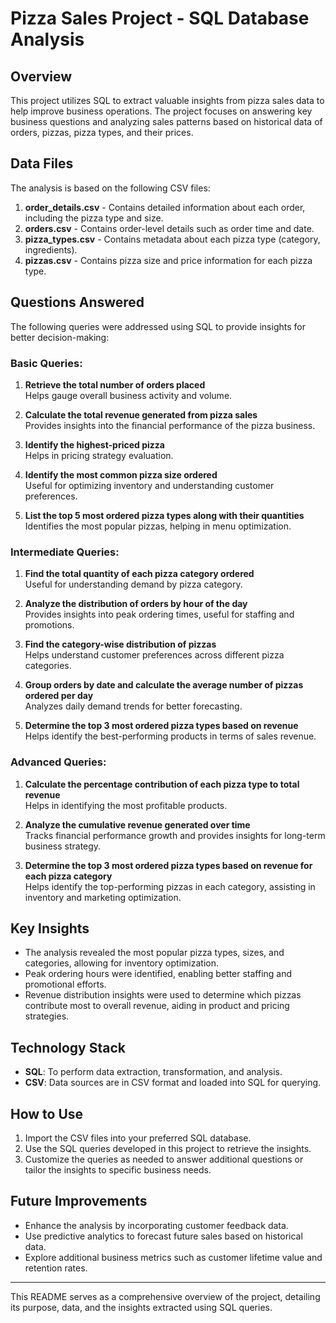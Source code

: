 # Pizza Sales Project - SQL Database Analysis

## Overview
This project utilizes SQL to extract valuable insights from pizza sales data to help improve business operations. The project focuses on answering key business questions and analyzing sales patterns based on historical data of orders, pizzas, pizza types, and their prices.

## Data Files
The analysis is based on the following CSV files:

1. **order_details.csv** - Contains detailed information about each order, including the pizza type and size.
2. **orders.csv** - Contains order-level details such as order time and date.
3. **pizza_types.csv** - Contains metadata about each pizza type (category, ingredients).
4. **pizzas.csv** - Contains pizza size and price information for each pizza type.

## Questions Answered
The following queries were addressed using SQL to provide insights for better decision-making:

### Basic Queries:
1. **Retrieve the total number of orders placed**  
   Helps gauge overall business activity and volume.
   
2. **Calculate the total revenue generated from pizza sales**  
   Provides insights into the financial performance of the pizza business.

3. **Identify the highest-priced pizza**  
   Helps in pricing strategy evaluation.

4. **Identify the most common pizza size ordered**  
   Useful for optimizing inventory and understanding customer preferences.

5. **List the top 5 most ordered pizza types along with their quantities**  
   Identifies the most popular pizzas, helping in menu optimization.

### Intermediate Queries:
1. **Find the total quantity of each pizza category ordered**  
   Useful for understanding demand by pizza category.

2. **Analyze the distribution of orders by hour of the day**  
   Provides insights into peak ordering times, useful for staffing and promotions.

3. **Find the category-wise distribution of pizzas**  
   Helps understand customer preferences across different pizza categories.

4. **Group orders by date and calculate the average number of pizzas ordered per day**  
   Analyzes daily demand trends for better forecasting.

5. **Determine the top 3 most ordered pizza types based on revenue**  
   Helps identify the best-performing products in terms of sales revenue.

### Advanced Queries:
1. **Calculate the percentage contribution of each pizza type to total revenue**  
   Helps in identifying the most profitable products.

2. **Analyze the cumulative revenue generated over time**  
   Tracks financial performance growth and provides insights for long-term business strategy.

3. **Determine the top 3 most ordered pizza types based on revenue for each pizza category**  
   Helps identify the top-performing pizzas in each category, assisting in inventory and marketing optimization.

## Key Insights
- The analysis revealed the most popular pizza types, sizes, and categories, allowing for inventory optimization.
- Peak ordering hours were identified, enabling better staffing and promotional efforts.
- Revenue distribution insights were used to determine which pizzas contribute most to overall revenue, aiding in product and pricing strategies.

## Technology Stack
- **SQL**: To perform data extraction, transformation, and analysis.
- **CSV**: Data sources are in CSV format and loaded into SQL for querying.

## How to Use
1. Import the CSV files into your preferred SQL database.
2. Use the SQL queries developed in this project to retrieve the insights.
3. Customize the queries as needed to answer additional questions or tailor the insights to specific business needs.

## Future Improvements
- Enhance the analysis by incorporating customer feedback data.
- Use predictive analytics to forecast future sales based on historical data.
- Explore additional business metrics such as customer lifetime value and retention rates.

---

This README serves as a comprehensive overview of the project, detailing its purpose, data, and the insights extracted using SQL queries.
